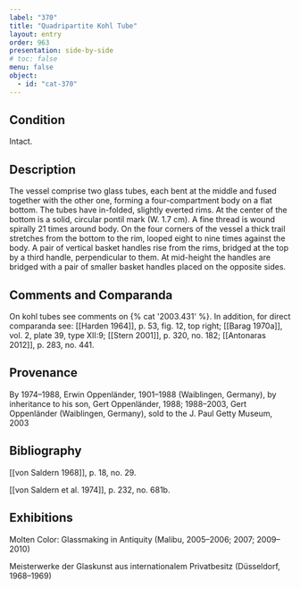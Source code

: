 ```yaml
---
label: "370"
title: "Quadripartite Kohl Tube"
layout: entry
order: 963
presentation: side-by-side
# toc: false
menu: false
object:
  - id: "cat-370"
---
```


## Condition

Intact.

## Description

The vessel comprise two glass tubes, each bent at the middle and fused together with the other one, forming a four-compartment body on a flat bottom. The tubes have in-folded, slightly everted rims. At the center of the bottom is a solid, circular pontil mark (W. 1.7 cm). A fine thread is wound spirally 21 times around body. On the four corners of the vessel a thick trail stretches from the bottom to the rim, looped eight to nine times against the body. A pair of vertical basket handles rise from the rims, bridged at the top by a third handle, perpendicular to them. At mid-height the handles are bridged with a pair of smaller basket handles placed on the opposite sides.

## Comments and Comparanda

On kohl tubes see comments on {% cat '2003.431' %}. In addition, for direct comparanda see: [[Harden 1964]], p. 53, fig. 12, top right; [[Barag 1970a]], vol. 2, plate 39, type XII:9; [[Stern 2001]], p. 320, no. 182; [[Antonaras 2012]], p. 283, no. 441.

## Provenance

By 1974–1988, Erwin Oppenländer, 1901–1988 (Waiblingen, Germany), by inheritance to his son, Gert Oppenländer, 1988; 1988–2003, Gert Oppenländer (Waiblingen, Germany), sold to the J. Paul Getty Museum, 2003

## Bibliography

[[von Saldern 1968]], p. 18, no. 29.

[[von Saldern et al. 1974]], p. 232, no. 681b.

## Exhibitions

Molten Color: Glassmaking in Antiquity (Malibu, 2005–2006; 2007; 2009–2010)

Meisterwerke der Glaskunst aus internationalem Privatbesitz (Düsseldorf, 1968–1969)